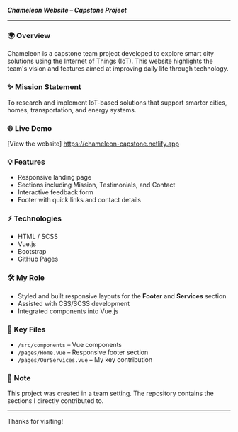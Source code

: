 ***Chameleon Website – Capstone Project***

---

### 🌍 Overview

Chameleon is a capstone team project developed to explore smart city solutions using the Internet of Things (IoT). This website highlights the team's vision and features aimed at improving daily life through technology.

### ✨ Mission Statement

To research and implement IoT-based solutions that support smarter cities, homes, transportation, and energy systems.

### 🌐 Live Demo

[View the website] https://chameleon-capstone.netlify.app

### 💡 Features

* Responsive landing page
* Sections including Mission, Testimonials, and Contact
* Interactive feedback form
* Footer with quick links and contact details

### ⚡ Technologies

* HTML / SCSS
* Vue.js
* Bootstrap
* GitHub Pages

### 🛠️ My Role

* Styled and built responsive layouts for the **Footer** and **Services** section
* Assisted with CSS/SCSS development
* Integrated components into Vue.js

### 📁 Key Files

* `/src/components` – Vue components
* `/pages/Home.vue` – Responsive footer section
* `/pages/OurServices.vue` – My key contribution

### 📝 Note

This project was created in a team setting. The repository contains the sections I directly contributed to.

---

Thanks for visiting! 
